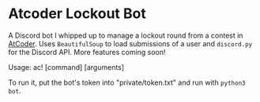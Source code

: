 # Atcoder Lockout Bot

A Discord bot I whipped up to manage a lockout round from a contest in [AtCoder](atcoder.jp). Uses `BeautifulSoup` to load submissions of a user and `discord.py` for the Discord API. More features coming soon!

Usage: ac! \[command\] \[arguments\]

To run it, put the bot's token into "private/token.txt" and run with `python3 bot`.
